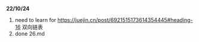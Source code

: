 **22/10/24**
1. need to learn for https://juejin.cn/post/6921515173614354445#heading-16 双向链表
2. done 26.md